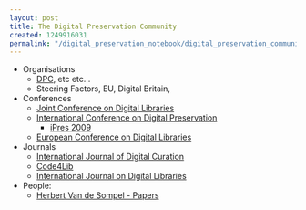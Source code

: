 ```yaml
---
layout: post
title: The Digital Preservation Community
created: 1249916031
permalink: "/digital_preservation_notebook/digital_preservation_community/"
---
```

 * Organisations
   * [DPC](http://www.dpconline.org/), etc etc...
   * Steering Factors, EU, Digital Britain, 
 * Conferences
   * [Joint Conference on Digital Libraries](http://www.jcdl.org/)
   * [International Conference on Digital Preservation](http://rdd.sub.uni-goettingen.de/conferences/ipres/ipres-en.html)
     * [iPres 2009](http://www.cdlib.org/iPres/)
   * [European Conference on Digital Libraries](http://www.ecdlconference.eu/)
 * Journals
   * [International Journal of Digital Curation](http://www.ijdc.net)
   * [Code4Lib](http://journal.code4lib.org/)
   * [International Journal on Digital Libraries](http://www.dljournal.org/)
 * People:
   * [Herbert Van de Sompel - Papers](http://public.lanl.gov/herbertv/papers/)
